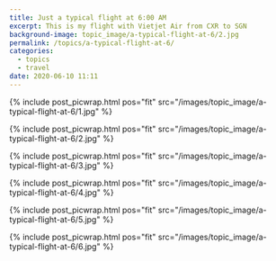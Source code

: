 ```yaml
---
title: Just a typical flight at 6:00 AM
excerpt: This is my flight with Vietjet Air from CXR to SGN
background-image: topic_image/a-typical-flight-at-6/2.jpg
permalink: /topics/a-typical-flight-at-6/
categories:
  - topics
  - travel
date: 2020-06-10 11:11
---
```


{% include post_picwrap.html pos="fit" src="/images/topic_image/a-typical-flight-at-6/1.jpg" %}

{% include post_picwrap.html pos="fit" src="/images/topic_image/a-typical-flight-at-6/2.jpg" %}

{% include post_picwrap.html pos="fit" src="/images/topic_image/a-typical-flight-at-6/3.jpg" %}

{% include post_picwrap.html pos="fit" src="/images/topic_image/a-typical-flight-at-6/4.jpg" %}

{% include post_picwrap.html pos="fit" src="/images/topic_image/a-typical-flight-at-6/5.jpg" %}

{% include post_picwrap.html pos="fit" src="/images/topic_image/a-typical-flight-at-6/6.jpg" %}

